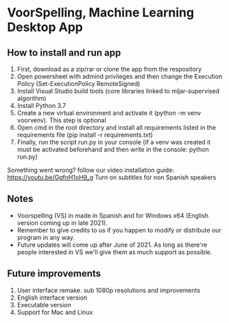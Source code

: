 # VoorSpelling, Machine Learning Desktop App

## How to install and run app

1. First, download as a zip/rar or clone the app from the respository
2. Open powersheel with admind privileges and then change the Execution Policy (Set-ExecutionPolicy RemoteSigned)
3. Install Visual Studio build tools (core libraries linked to mljar-supervised algorithm)
4. Install Python 3.7
5. Create a new virtual environment and activate it (python -m venv voorvenv). This step is optional
6. Open cmd in the root directory and install all requirements listed in the requirements file (pip install -r requirements.txt)
7. Finally, run the script run.py in your console (if a venv was created it must be activated beforehand and then write in the console: python run.py)

Something went wrong? follow our video installation guide: https://youtu.be/GgfnH1oH9_g
Turn on subtitles for non Spanish speakers

## Notes

- Voorspelling (VS) in made in Spanish and for Windows x64 (English version coming up in late 2021).
- Remember to give credits to us if you happen to modify or distribute our program in any way.
- Future updates will come up after June of 2021. As long as there're people interested in VS we'll give them as much support as possible.

## Future improvements

1. User interface remake. sub 1080p resolutions and improvements
2. English interface version
3. Executable version
4. Support for Mac and Linux